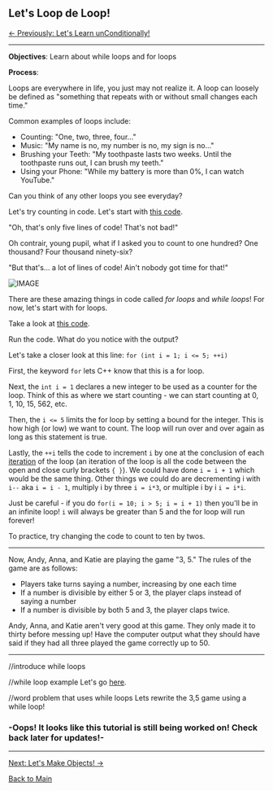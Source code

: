 ## Let's Loop de Loop!

[<- Previously:  Let's Learn unConditionally!](Conditionals.md)

----------------------------------------------------------------------------------------

**Objectives**: Learn about while loops and for loops

**Process**: 

Loops are everywhere in life, you just may not realize it. A loop can loosely be defined as "something that repeats with or without small changes each time."

Common examples of loops include:
* Counting: "One, two, three, four..."
* Music: "My name is no, my number is no, my sign is no..."
* Brushing your Teeth: "My toothpaste lasts two weeks. Until the toothpaste runs out, I can brush my teeth."
* Using your Phone: "While my battery is more than 0%, I can watch YouTube."

Can you think of any other loops you see everyday?

Let's try counting in code. Let's start with [this code](https://ideone.com/t4YjmL).

"Oh, that's only five lines of code! That's not bad!"

Oh contrair, young pupil, what if I asked you to count to one hundred? One thousand? Four thousand ninety-six?

"But that's... a lot of lines of code! Ain't nobody got time for that!"

![IMAGE](http://quotespictures.com/wp-content/uploads/2013/04/dont-worryi-got-your-back-funny-quote.jpg)

There are these amazing things in code called *for loops* and *while loops*! For now, let's start with for loops.

Take a look at [this code](https://ideone.com/OyduQ8).

Run the code. What do you notice with the output?

Let's take a closer look at this line: `for (int i = 1; i <= 5; ++i)`

First, the keyword `for` lets C++ know that this is a for loop.

Next, the `int i = 1` declares a new integer to be used as a counter for the loop. Think of this as where we start counting - we can start counting at 0, 1, 10, 15, 562, etc. 

Then, the `i <= 5` limits the for loop by setting a bound for the integer. This is how high (or low) we want to count. The loop will run over and over again as long as this statement is true. 

Lastly, the `++i` tells the code to increment `i` by one at the conclusion of each [iteration](https://www.techopedia.com/definition/3821/iteration) of the loop (an iteration of the loop is all the code between the open and close curly brackets `{ }`). We could have done `i = i + 1` which would be the same thing. Other things we could do are decrementing i with `i--` aka `i = i - 1`, multiply i by three `i = i*3`, or multiple i by i `i = i*i`. 

Just be careful - if you do `for(i = 10; i > 5; i = i + 1)` then you'll be in an infinite loop! `i` will always be greater than 5 and the for loop will run forever!

To practice, try changing the code to count to ten by twos. 

------------------------------------------------------------------------------------------

Now, Andy, Anna, and Katie are playing the game "3, 5." The rules of the game are as follows:
* Players take turns saying a number, increasing by one each time
* If a number is divisible by either 5 or 3, the player claps instead of saying a number
* If a number is divisible by both 5 and 3, the player claps twice.

Andy, Anna, and Katie aren't very good at this game. They only made it to thirty before messing up! Have the computer output what they should have said if they had all three played the game correctly up to 50.

---------------------------------------------------------------------------------------

//introduce while loops

//while loop example
Let's go [here](https://ideone.com/Z2YCZ2).

//word problem that uses while loops
Lets rewrite the 3,5 game using a while loop!

### -Oops! It looks like this tutorial is still being worked on! Check back later for updates!-

----------------------------------------------------------------------------------------

[Next: Let's Make Objects! ->](Objects.md)

[Back to Main](../../README.md)
